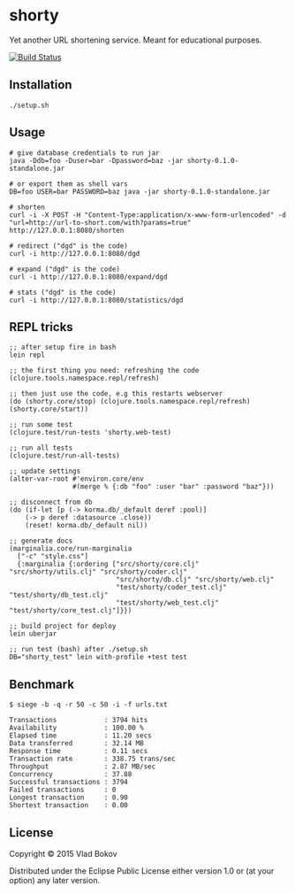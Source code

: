 # shorty

Yet another URL shortening service. Meant for educational purposes.

[![Build Status][BS img]][Build Status]

## Installation

    ./setup.sh

## Usage

    # give database credentials to run jar
    java -Ddb=foo -Duser=bar -Dpassword=baz -jar shorty-0.1.0-standalone.jar

    # or export them as shell vars
    DB=foo USER=bar PASSWORD=baz java -jar shorty-0.1.0-standalone.jar

    # shorten
    curl -i -X POST -H "Content-Type:application/x-www-form-urlencoded" -d "url=http://url-to-short.com/with?params=true" http://127.0.0.1:8080/shorten

    # redirect ("dgd" is the code)
    curl -i http://127.0.0.1:8080/dgd

    # expand ("dgd" is the code)
    curl -i http://127.0.0.1:8080/expand/dgd

    # stats ("dgd" is the code)
    curl -i http://127.0.0.1:8080/statistics/dgd

## REPL tricks

    ;; after setup fire in bash
    lein repl

    ;; the first thing you need: refreshing the code
    (clojure.tools.namespace.repl/refresh)

    ;; then just use the code, e.g this restarts webserver
    (do (shorty.core/stop) (clojure.tools.namespace.repl/refresh) (shorty.core/start))

    ;; run some test
    (clojure.test/run-tests 'shorty.web-test)

    ;; run all tests
    (clojure.test/run-all-tests)

    ;; update settings
    (alter-var-root #'environ.core/env
                    #(merge % {:db "foo" :user "bar" :password "baz"}))

    ;; disconnect from db
    (do (if-let [p (-> korma.db/_default deref :pool)]
        (-> p deref :datasource .close))
        (reset! korma.db/_default nil))

    ;; generate docs
    (marginalia.core/run-marginalia
      ["-c" "style.css"]
      {:marginalia {:ordering ["src/shorty/core.clj" "src/shorty/utils.clj" "src/shorty/coder.clj"
                               "src/shorty/db.clj" "src/shorty/web.clj"
                               "test/shorty/coder_test.clj" "test/shorty/db_test.clj"
                               "test/shorty/web_test.clj" "test/shorty/core_test.clj"]}})

    ;; build project for deploy
    lein uberjar

    ;; run test (bash) after ./setup.sh
    DB="shorty_test" lein with-profile +test test

## Benchmark

    $ siege -b -q -r 50 -c 50 -i -f urls.txt

    Transactions            : 3794 hits
    Availability            : 100.00 %
    Elapsed time            : 11.20 secs
    Data transferred        : 32.14 MB
    Response time           : 0.11 secs
    Transaction rate        : 338.75 trans/sec
    Throughput              : 2.87 MB/sec
    Concurrency             : 37.88
    Successful transactions : 3794
    Failed transactions     : 0
    Longest transaction     : 0.90
    Shortest transaction    : 0.00

## License

Copyright © 2015 Vlad Bokov

Distributed under the Eclipse Public License either version 1.0 or (at
your option) any later version.

[BS img]: https://travis-ci.org/razum2um/shorty.png
[Build Status]: https://travis-ci.org/razum2um/shorty

